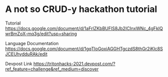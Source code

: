 # A not so CRUD-y hackathon tutorial

Tutorial
https://docs.google.com/document/d/1aFrlZKbBUFlS8Jb2ICInxWNc_4gFklQwrBmZoX-mq3g/edit?usp=sharing

Language Documentation
https://docs.google.com/document/d/1gqTIoGoxiAGGHTgczdS8thGr2iKlc8SJCEUhydduRAk/edit

Devpost Link
https://tritonhacks-2021.devpost.com/?ref_feature=challenge&ref_medium=discover

